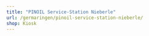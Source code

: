```yaml
---
title: "PINOIL Service-Station Nieberle"
url: /germaringen/pinoil-service-station-nieberle/
shop: Kiosk
---
```

